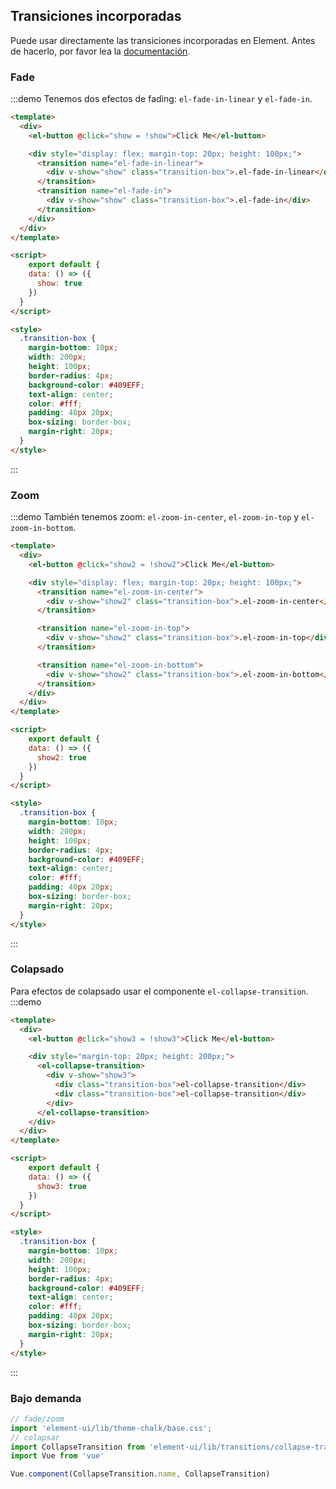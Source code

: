 ## Transiciones incorporadas

Puede usar directamente las transiciones incorporadas en Element. Antes de hacerlo, por favor lea la [documentación](https://vuejs.org/v2/api/#transition).

### Fade

:::demo Tenemos dos efectos de fading: `el-fade-in-linear` y `el-fade-in`.
```html
<template>
  <div>
    <el-button @click="show = !show">Click Me</el-button>

    <div style="display: flex; margin-top: 20px; height: 100px;">
      <transition name="el-fade-in-linear">
        <div v-show="show" class="transition-box">.el-fade-in-linear</div>
      </transition>
      <transition name="el-fade-in">
        <div v-show="show" class="transition-box">.el-fade-in</div>
      </transition>
    </div>
  </div>
</template>

<script>
    export default {
    data: () => ({
      show: true
    })
  }
</script>

<style>
  .transition-box {
    margin-bottom: 10px;
    width: 200px;
    height: 100px;
    border-radius: 4px;
    background-color: #409EFF;
    text-align: center;
    color: #fff;
    padding: 40px 20px;
    box-sizing: border-box;
    margin-right: 20px;
  }
</style>
```
:::

### Zoom

:::demo También tenemos zoom: `el-zoom-in-center`, `el-zoom-in-top` y `el-zoom-in-bottom`.
```html
<template>
  <div>
    <el-button @click="show2 = !show2">Click Me</el-button>

    <div style="display: flex; margin-top: 20px; height: 100px;">
      <transition name="el-zoom-in-center">
        <div v-show="show2" class="transition-box">.el-zoom-in-center</div>
      </transition>

      <transition name="el-zoom-in-top">
        <div v-show="show2" class="transition-box">.el-zoom-in-top</div>
      </transition>

      <transition name="el-zoom-in-bottom">
        <div v-show="show2" class="transition-box">.el-zoom-in-bottom</div>
      </transition>
    </div>
  </div>
</template>

<script>
    export default {
    data: () => ({
      show2: true
    })
  }
</script>

<style>
  .transition-box {
    margin-bottom: 10px;
    width: 200px;
    height: 100px;
    border-radius: 4px;
    background-color: #409EFF;
    text-align: center;
    color: #fff;
    padding: 40px 20px;
    box-sizing: border-box;
    margin-right: 20px;
  }
</style>
```
:::


### Colapsado
Para efectos de colapsado usar el componente `el-collapse-transition`.
:::demo

```html
<template>
  <div>
    <el-button @click="show3 = !show3">Click Me</el-button>

    <div style="margin-top: 20px; height: 200px;">
      <el-collapse-transition>
        <div v-show="show3">
          <div class="transition-box">el-collapse-transition</div>
          <div class="transition-box">el-collapse-transition</div>
        </div>
      </el-collapse-transition>
    </div>
  </div>
</template>

<script>
    export default {
    data: () => ({
      show3: true
    })
  }
</script>

<style>
  .transition-box {
    margin-bottom: 10px;
    width: 200px;
    height: 100px;
    border-radius: 4px;
    background-color: #409EFF;
    text-align: center;
    color: #fff;
    padding: 40px 20px;
    box-sizing: border-box;
    margin-right: 20px;
  }
</style>
```
:::

### Bajo demanda

```js
// fade/zoom
import 'element-ui/lib/theme-chalk/base.css';
// colapsar
import CollapseTransition from 'element-ui/lib/transitions/collapse-transition';
import Vue from 'vue'

Vue.component(CollapseTransition.name, CollapseTransition)
```
